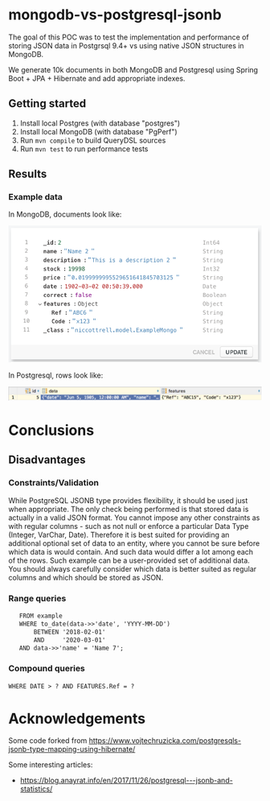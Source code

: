 # mongodb-vs-postgresql-jsonb

The goal of this POC was to test the implementation and performance of storing JSON data in Postgrsql 9.4+ vs using native JSON structures in MongoDB.

We generate 10k documents in both MongoDB and Postgresql using Spring Boot + JPA + Hibernate and add appropriate indexes. 

## Getting started

1. Install local Postgres (with database "postgres")
1. Install local MongoDB (with database "PgPerf")
1. Run `mvn compile` to build QueryDSL sources
1. Run `mvn test` to run performance tests

## Results

### Example data

In MongoDB, documents look like:

![MongoDB example](example_mongo.png)

In Postgresql, rows look like:

![Postgresql example](example_jsonb.png)

# Conclusions

## Disadvantages

### Constraints/Validation

While PostgreSQL JSONB type provides flexibility, it should be used just when appropriate. The only check being performed is that stored data is actually in a valid JSON format. You cannot impose any other constraints as with regular columns - such as not null or enforce a particular Data Type (Integer, VarChar, Date). Therefore it is best suited for providing an additional optional set of data to an entity, where you cannot be sure before which data is would contain. And such data would differ a lot among each of the rows. Such example can be a user-provided set of additional data. You should always carefully consider which data is better suited as regular columns and which should be stored as JSON.

### Range queries

```EXPLAIN SELECT *
   FROM example
   WHERE to_date(data->>'date', 'YYYY-MM-DD') 
       BETWEEN '2018-02-01' 
       AND     '2020-03-01'
   AND data->>'name' = 'Name 7';
```

### Compound queries

`WHERE DATE > ? AND FEATURES.Ref = ?`

# Acknowledgements

Some code forked from https://www.vojtechruzicka.com/postgresqls-jsonb-type-mapping-using-hibernate/

Some interesting articles:
* https://blog.anayrat.info/en/2017/11/26/postgresql---jsonb-and-statistics/
